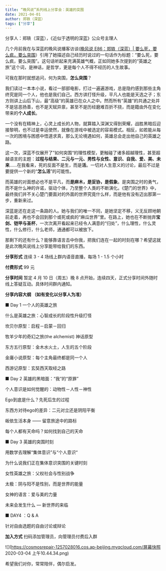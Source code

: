 ```yaml
---
title: “晚风说”系列线上分享会：英雄的突围
date: 2021-04-01
author: 郑轶（深蓝）
tags: ["分享"]
---
```


分享人：郑轶（深蓝），《近似于透明的深蓝》公众号主理人

<!--more-->

几个月前我在与深蓝的晚风说播客访谈([晚风说 E86：郑轶（深蓝）| 要么死，要么疯，要么突围](https://mp.weixin.qq.com/s/7RXV6To8Fhtn_UEUUoyIwQ)）引用了她描述自己经历时说过的一句话作为标题：“要么死，要么疯，要么突围”。这句话听起来充满英雄气概，正如同她多次提到的“英雄之旅”这个词，是神话，是哲学，更是每个人不得不经历的人生故事。

可我在那时就想追问，何为突围，**怎么突围**？

我们读过一本本小说，看过一部部电影，打过一遍遍游戏，总是隐约感到那些主角终究是同一个人，他也是我们自己。西方讲打怪升级，平凡人也能是天选之子；东方则讲上山后下山，最“高级”的英雄已在众人之中。然而所有“英雄”的共通之处并不是惩恶扬善，也不是天赋异禀，甚至不是历经磨难百折不挠，而是籍由外在变化带来的**个人成长**。

一个没有在精神上，心灵上成长的人物，就算踏入深渊又得到荣耀，战胜黑暗后迎接黎明，也不过是幸运使然，就像在游戏中被选定的容易模式。相反，如若能从每一次的困境与困惑中悟道求真，那么无论境遇如何，英雄总会走出他自己的英雄之路。

这一次，深蓝不仅展开了”如何突围“的理性模型，更触碰了诸多超越理性，甚至超越语言的主题：**过程与结果、二元与一元、男性与女性、意识、自我、爱、美、未来**……在我看来，死的反面不是生，而是**活**。一切对人生意义的讨论，最后不过是要提供一个新的“**怎么活**”的可能性。

而英雄的对面想必也不是平凡，而**是麻木，是妥协，是假象**。是突围之时的勇气，而不是什么神的许诺，驱动个体，乃至整个人类的不断演化。《楚门的世界》中，最终我们并不关心楚门要面对的外面的世界究竟什么样，而是他有没有迈出那第一步，重新来过。

深蓝是还在走这一条路的人。她与我们的唯一不同，是她坚定不移，义无反顾地朝前走着，再也不会回到那个或死或疯的“麻瓜世界”里。在路上，她也在不断抛弃**宝剑、铠甲与圣杯**，一次次离开看起来已经令人满意的“归处”，什么理性，什么灵性，什么修行，什么老师，通通都可以被放下。

那剩下的还有什么？能够靠语言击中你我，把我们连在一起的时刻在哪？希望这就是此次晚风说线上分享能带给我们的东西。

**分享形式**   连续 3 - 4 场线上群内语音直播，每场 1 - 1.5 个小时

**付费形式**   99 元

**分享时间**   暂定 4 月 10 日（周五）晚 8 点开始，连续四天，正式分享时间外随时线上答疑互动。具体时间群内通知。

**分享内容大纲   （如有变化以分享人为准）**

■ Day 1  一个人的英雄之旅

什么是英雄之旅：心智成长的阶段性升级打怪

坎贝尔原型：启程－启蒙－回归

牧羊少年的奇幻之旅(the alchemist) 神话原型

东方五行原型：金木水火土，人生的五个阶段

金庸小说原型：每个主角最终都是同一个人

西游记原型：玄奘西天取经之路

■ Day 2  英雄的黑暗面：“我”的“原罪”

个人意识是如何觉醒的：动物性－人性－神性

Ego到底是什么？先死后生的过程

东西方对待ego的差异：二元对立还是阴阳平衡

皈依生活本身 —— 留意旅途中的路标

每个人都有天命吗？如何找到自己的天命

■ Day 3  英雄的突围时刻

用数学去理解“集体意识”与“个人意识“

为什么说我们正在集体意识突围的关键时刻

女性英雄之旅：父权社会与性别战争

太极：阴与阳不是性别，而是世界的能量

女神的语言：爱与美的力量

未来会发生什么 — 新世界的来临

■ DAY4 ：Q & A

针对自由选题的自由讨论或辩论

**加入方式**   扫码添加管理员，向管理员付费后入群

![](https://cosmosrepair-1257028016.cos.ap-beijing.myqcloud.com/屏幕快照 2020-03-04 上午10.44.34.png)

希望我们对你，常常陪伴，偶尔启发。